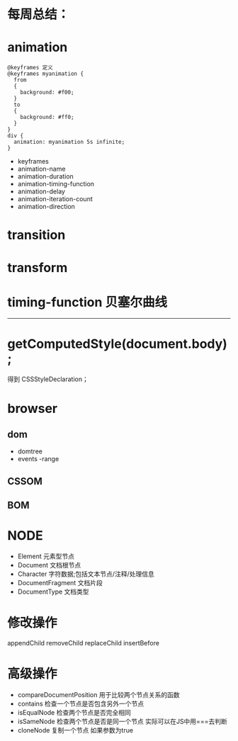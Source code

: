 # 每周总结：
# animation
```
@keyframes 定义
@keyframes myanimation {
  from
  {
    background: #f00;
  }
  to
  {
    background: #ff0;
  }
}
div {
  animation: myanimation 5s infinite;
}
```
- keyframes
- animation-name
- animation-duration
- animation-timing-function
- animation-delay
- animation-iteration-count
- animation-direction
# transition
# transform
# timing-function 贝塞尔曲线
--------------------------------------------
# getComputedStyle(document.body);
得到 CSSStyleDeclaration；
# browser
## dom
- domtree
- events
-range
## CSSOM
## BOM
# NODE
- Element 元素型节点
- Document 文档根节点
- Character 字符数据;包括文本节点/注释/处理信息
- DocumentFragment 文档片段
- DocumentType 文档类型
# 修改操作
appendChild
removeChild
replaceChild
insertBefore
# 高级操作
- compareDocumentPosition 用于比较两个节点关系的函数
- contains 检查一个节点是否包含另外一个节点
- isEqualNode 检查两个节点是否完全相同
- isSameNode 检查两个节点是否是同一个节点 实际可以在JS中用===去判断
- cloneNode 复制一个节点 如果参数为true